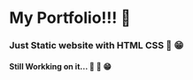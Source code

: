 
# My Portfolio!!! :sparkling_heart:

### Just Static website with HTML CSS :page_facing_up: :grin:

#### Still Workking on it... :hammer: :snail: :grin:
